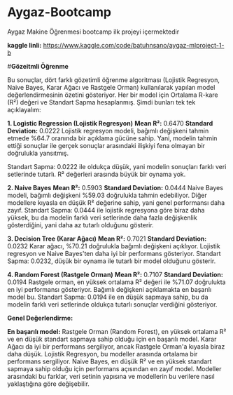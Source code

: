 # Aygaz-Bootcamp
Aygaz Makine Öğrenmesi bootcamp ilk projeyi içermektedir

**kaggle linli:** https://www.kaggle.com/code/batuhnsano/aygaz-mlproject-1-b



#**Gözeitmli Öğrenme**

Bu sonuçlar, dört farklı gözetimli öğrenme algoritması (Lojistik Regresyon, Naive Bayes, Karar Ağacı ve Rastgele Orman) kullanılarak yapılan model değerlendirmesinin özetini gösteriyor. Her bir model için Ortalama R-kare (R²) değeri ve Standart Sapma hesaplanmış. Şimdi bunları tek tek açıklayalım:

**1. Logistic Regression (Lojistik Regresyon)**
**Mean R²:** 0.6470
**Standard Deviation:** 0.0222
Lojistik regresyon modeli, bağımlı değişkeni tahmin etmede %64.7 oranında bir açıklama gücüne sahip. Yani, modelin tahmin ettiği sonuçlar ile gerçek sonuçlar arasındaki ilişkiyi fena olmayan bir doğrulukla yansıtmış.

Standart Sapma: 0.0222 ile oldukça düşük, yani modelin sonuçları farklı veri setlerinde tutarlı. R² değerleri arasında büyük bir oynama yok.

**2. Naive Bayes**
**Mean R²:** 0.5903
**Standard Deviation:** 0.0444
Naive Bayes modeli, bağımlı değişkeni %59.03 doğrulukla tahmin edebiliyor. Diğer modellere kıyasla en düşük R² değerine sahip, yani genel performansı daha zayıf.
Standart Sapma: 0.0444 ile lojistik regresyona göre biraz daha yüksek, bu da modelin farklı veri setlerinde daha fazla değişkenlik gösterdiğini, yani daha az tutarlı olduğunu gösterir.

**3. Decision Tree (Karar Ağacı)**
**Mean R²:** 0.7021
**Standard Deviation:** 0.0232
Karar ağacı, %70.21 doğrulukla bağımlı değişkeni açıklıyor. Lojistik regresyon ve Naive Bayes'ten daha iyi bir performans gösteriyor.
Standart Sapma: 0.0232, düşük bir oynama ile tutarlı bir model olduğunu gösterir.

**4. Random Forest (Rastgele Orman)**
**Mean R²:** 0.7107
**Standard Deviation:** 0.0194
Rastgele orman, en yüksek ortalama R² değeri ile %71.07 doğrulukta en iyi performansı gösteriyor. Bağımlı değişkeni açıklamakta en başarılı model bu.
Standart Sapma: 0.0194 ile en düşük sapmaya sahip, bu da modelin farklı veri setlerinde oldukça tutarlı sonuçlar verdiğini gösteriyor.

**Genel Değerlendirme:**

**En başarılı model:** Rastgele Orman (Random Forest), en yüksek ortalama R² ve en düşük standart sapmaya sahip olduğu için en başarılı model.
Karar Ağacı da iyi bir performans sergiliyor, ancak Rastgele Orman'a kıyasla biraz daha düşük.
Lojistik Regresyon, bu modeller arasında ortalama bir performans sergiliyor.
Naive Bayes, en düşük R² ve en yüksek standart sapmaya sahip olduğu için performans açısından en zayıf model.
Modeller arasındaki bu farklar, veri setinin yapısına ve modellerin bu verilere nasıl yaklaştığına göre değişebilir.
